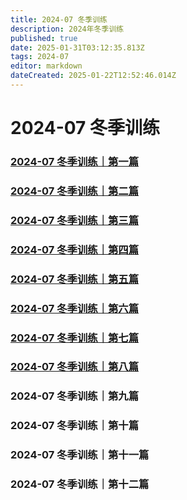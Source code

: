 ```yaml
---
title: 2024-07 冬季训练
description: 2024年冬季训练
published: true
date: 2025-01-31T03:12:35.813Z
tags: 2024-07
editor: markdown
dateCreated: 2025-01-22T12:52:46.014Z
---
```


# 2024-07 冬季训练
### [2024-07 冬季训练｜第一篇](/home/2024-07/2024-07-01)
### [2024-07 冬季训练｜第二篇](/home/2024-07/2024-07-02)
### [2024-07 冬季训练｜第三篇](/home/2024-07/2024-07-03)
### [2024-07 冬季训练｜第四篇](/home/2024-07/2024-07-04)
### [2024-07 冬季训练｜第五篇](/home/2024-07/2024-07-05)
### [2024-07 冬季训练｜第六篇](/home/2024-07/2024-07-06)
### [2024-07 冬季训练｜第七篇](/home/2024-07/2024-07-07)
### [2024-07 冬季训练｜第八篇](/home/2024-07/2024-07-08)
### 2024-07 冬季训练｜第九篇
### 2024-07 冬季训练｜第十篇
### 2024-07 冬季训练｜第十一篇
### 2024-07 冬季训练｜第十二篇